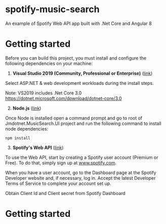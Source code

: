 # spotify-music-search
An example of Spotify Web API app built with .Net Core and Angular 8


# Getting started

Before you can build this project, you must install and configure the following dependencies on your machine:

1. **Visual Studio 2019 (Community, Professional or Enterprise)** ([link](https://visualstudio.microsoft.com/vs/))

Select ASP.NET & web development workloads during the install steps.  

Note: VS2019 includes .Net Core 3.0 https://dotnet.microsoft.com/download/dotnet-core/3.0

2. **Node.js** ([link](https://nodejs.org/en/))

Once Node is installed open a command prompt and go to root of Jmdotnet.MusicSearch.UI project and run the following command to install node dependencies:

    npm install
        
3. **Spotify's Web API** ([link](https://developer.spotify.com/web-api/))

To use the Web API, start by creating a Spotify user account (Premium or Free). To do that, simply sign up at www.spotify.com.

When you have a user account, go to the Dashboard page at the Spotify Developer website and, if necessary, log in. Accept the latest Developer Terms of Service to complete your account set up.

Obtain Client Id and Client secret from Spotify Dashboard


# Getting started
